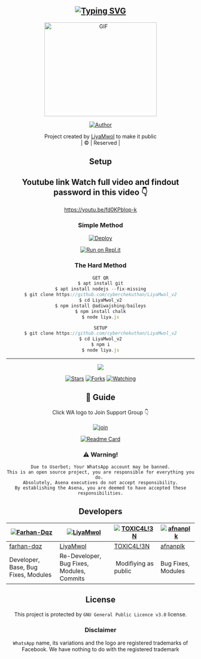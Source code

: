 <div align="center">

## [![Typing SVG](https://readme-typing-svg.herokuapp.com?font=Lemon+milk&color=F70000&lines=Welcome+to+LiyaMwol_v2+WA+Bot+repo;Created+by+Amal;This+is+a+Bgm+stickerbot;With+more+features)](https://git.io/typing-svg)

 </a>
</p>
<div align="center">
  <p align="center">
<img src="https://media.giphy.com/media/QoXw903mHLu4mqPfLd/giphy.gif?cid=790b7611a48d56eec88e20cfedb2c8be6e08c0fde3f8fe72&rid=giphy.gif&ct=g.gif" alt="GIF" width="300" height="250"/>
</p>
  <p align="center">
<a href="https://github.com/LeaarnFlutter/LiyaMwol"><img title="Author" src="https://img.shields.io/badge/Author-Amal-cyberchekuthan/LiyaMwol_v2?color=blue&style=for-the-badge&logo=whatsapp"></a>
</p>
</div>
<p align="center">
Project created by <a href="https://github.com/SQADIRKVM">LiyaMwol</a> to make it public
    <br>
       | © |
        Reserved |
    <br> 
</p>

## Setup
<div align="center"> 


## Youtube link Watch full video and findout password in this video 👇

https://youtu.be/fd0KPblop-k

  ### Simple Method
  
[![Deploy](https://www.herokucdn.com/deploy/button.svg)](https://heroku.com/deploy?template=https://github.com/cyberchekuthan/LiyaMwol_v2) 
  
[![Run on Repl.it](https://repl.it/badge/github/quiec/whatsAlfa)](https://replit.com/@Farhandqz/liyaMwol)
  
### The Hard Method
```js
GET QR
$ apt install git
$ apt install nodejs --fix-missing
$ git clone https://github.com/cyberchekuthan/LiyaMwol_v2
$ cd LiyaMwol_v2
$ npm install @adiwajshing/baileys
$ npm install chalk
$ node liya.js
```
      
```js
SETUP
$ git clone https://github.com/cyberchekuthan/LiyaMwol_v2
$ cd LiyaMwol_v2
$ npm i
$ node liya.js
```

----

  <p align="center">
  <a href="httsp://github.com/farhan-dqz/liyaMwol">
    
<a href="https://github.com/farhan-dqz/followers">
<img src="https://img.shields.io/github/repo-size/farhan-dqz/liya-Mwol?color=green&label=Repo%20total%20size&style=plastic">
<p align="center">
<a href="https://github.com/farhan-dqz/followers"
<img title="Followers" src="https://img.shields.io/github/followers/farhan-dqz?color=blue&style=flat-square"></a>
<a href="https://github.com/farhan-dqz/liyaMwol/stargazers/"><img title="Stars" src="https://img.shields.io/github/stars/farhan-dqz/liyaMwol?color=blue&style=flat-square"></a>
<a href="https://github.com/farhan-dqz/liyaMwol/network/members"><img title="Forks" src="https://img.shields.io/github/forks/farhan-dqz/liyaMwol?color=blue&style=flat-square"></a>
<a href="https://github.com/farhan-dqz/liyaMwol/watchers"><img title="Watching" src="https://img.shields.io/github/watchers/farhan-dqz/liyaMwol?label=Watchers&color=blue&style=flat-square"></a>
</p>

## 📢 Guide
Click WA logo to Join Support Group 👇
    <br>
<br>
  [![join](https://github.com/Alien-alfa/PublicBot/blob/main/wlogo.svg.png)](https://chat.whatsapp.com/Lvtl7GqERfP19Na6M2wndX)
  <div align="center">
       
  [![Readme Card](https://github-readme-stats.vercel.app/api/pin/?username=farhan-dqz&repo=liya-Mwol&theme=nightowl)](https://github.com/farhan-dqz/liya-Mwol)
  </div>
    
### ⚠️ Warning! 
```
Due to Userbot; Your WhatsApp account may be banned.
This is an open source project, you are responsible for everything you do. 
Absolutely, Asena executives do not accept responsibility.
By establishing the Asena, you are deemed to have accepted these responsibilities.
```

## Developers
  <div align="center">
    
  [![Farhan-Dqz](https://github.com/farhan-dqz.png?size=100)](https://github.com/farhan-dqz) | [![LiyaMwol](https://github.com/cyberchekuthan.png?size=100)](https://github.com/cyberchekuthan) |  [![TOXIC4L!3N](https://github.com/Alien-alfa.png?size=100)](https://github.com/AI-VIKI) | [![afnanplk](https://github.com/afnanplk.png?size=100)](https://github.com/afnanplk) 
----|----|----|----
[farhan-dqz](https://github.com/farhan-dqz) | [LiyaMwol](https://github.com/cyberchekuthan) | [TOXIC4L!3N](https://github.com/AI-VIKI) | [afnanplk](https://github.com/afnanplk) 
Developer, Base, Bug Fixes, Modules| Re-Developer, Bug Fixes, Modules, Commits |  Modifiying  as   public | Bug Fixes, Modules 
  </div>
    


## License
This project is protected by `GNU General Public Licence v3.0` license.

### Disclaimer
`WhatsApp` name, its variations and the logo are registered trademarks of Facebook. We have nothing to do with the registered trademark
